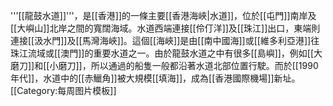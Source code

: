 '''[[龍鼓水道]]'''，是[[香港]]的一條主要[[香港海峽|水道]]，位於[[屯門]]南岸及[[大嶼山]]北岸之間的寬闊海域。水道西端連接[[伶仃洋]]及[[珠江]]出口，東端則連接[[汲水門]]及[[馬灣海峽]]。這個[[海峽]]是由[[南中國海]]或[[維多利亞港]]往珠江流域或[[澳門]]的重要水道之一。由於龍鼓水道之中有很多[[島嶼]]，例如[[大磨刀]]和[[小磨刀]]，所以通過的船隻一般都沿著水道北部位置行駛。而於[[1990年代]]，水道中的[[赤鱲角]]被大規模[[填海]]，成為[[香港國際機場]]新址。
<noinclude>[[Category:每周图片模板]]</noinclude>